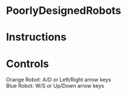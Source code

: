 # PoorlyDesignedRobots

Instructions
===============

Controls
===============
Orange Robot:   A/D or Left/Right arrow keys  <br>
Blue Robot:     W/S or Up/Down arrow keys  <br>

